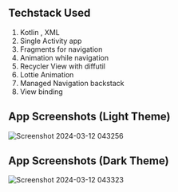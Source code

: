 ## Techstack Used
 1. Kotlin , XML
 2. Single Activity app
 3. Fragments for navigation
 4. Animation while navigation
 5. Recycler View with diffutil
 6. Lottie Animation
 7. Managed Navigation backstack
 8. View binding 
## App Screenshots (Light Theme)
![Screenshot 2024-03-12 043256](https://github.com/Viraj76/Task_1/assets/98775599/313a389e-9de8-42d5-99a3-1c8aff5fa5c2)
## App Screenshots (Dark Theme)
![Screenshot 2024-03-12 043323](https://github.com/Viraj76/Task_1/assets/98775599/bfea9bc7-ad64-4df9-85f6-5b2418ab09df)

    
